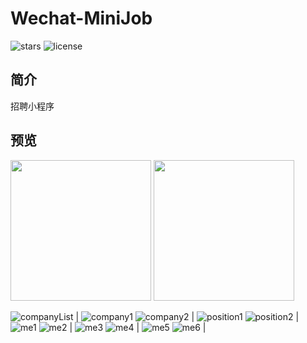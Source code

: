# Wechat-MiniJob

![stars](https://img.shields.io/github/stars/Zoctan/Wechat-MiniJob.svg?style=flat-square&label=Stars)
![license](https://img.shields.io/github/license/Zoctan/Wechat-MiniJob.svg?style=flat-square)

## 简介

招聘小程序

## 预览

<img src="https://github.com/Zoctan/Wechat-MiniJob/blob/master/README/index1.png" width="225"/>

<img src="https://github.com/Zoctan/Wechat-MiniJob/blob/master/README/index2.png" width="225"/>

![companyList](https://github.com/Zoctan/Wechat-MiniJob/blob/master/README/companyList.png) | ![company1](https://github.com/Zoctan/Wechat-MiniJob/blob/master/README/company1.png)
![company2](https://github.com/Zoctan/Wechat-MiniJob/blob/master/README/company2.png) | ![position1](https://github.com/Zoctan/Wechat-MiniJob/blob/master/README/position1.png)
![position2](https://github.com/Zoctan/Wechat-MiniJob/blob/master/README/position2.png) | ![me1](https://github.com/Zoctan/Wechat-MiniJob/blob/master/README/me1.png)
![me2](https://github.com/Zoctan/Wechat-MiniJob/blob/master/README/me2.png) | ![me3](https://github.com/Zoctan/Wechat-MiniJob/blob/master/README/me3.png)
![me4](https://github.com/Zoctan/Wechat-MiniJob/blob/master/README/me4.png) | ![me5](https://github.com/Zoctan/Wechat-MiniJob/blob/master/README/me5.png)
![me6](https://github.com/Zoctan/Wechat-MiniJob/blob/master/README/me6.png) | 
